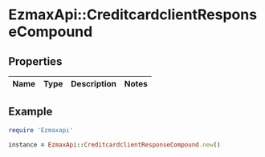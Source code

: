 # EzmaxApi::CreditcardclientResponseCompound

## Properties

| Name | Type | Description | Notes |
| ---- | ---- | ----------- | ----- |

## Example

```ruby
require 'Ezmaxapi'

instance = EzmaxApi::CreditcardclientResponseCompound.new()
```

